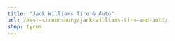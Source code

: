 ```yaml
---
title: "Jack Williams Tire & Auto"
url: /east-stroudsburg/jack-williams-tire-and-auto/
shop: tyres
---
```

